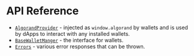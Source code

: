 # API Reference

* [`AlgorandProvider`](api-reference/algorand-provider) - injected as `window.algorand` by wallets and is used by dApps to interact with any installed wallets.
* [`BaseWalletManger`](api-reference/base-wallet-manager) - the interface for wallets.
* [`Errors`](api-reference/errors) - various error responses that can be thrown.
